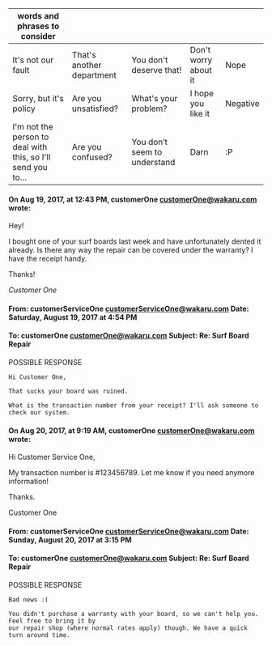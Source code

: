 |words and phrases to consider|   |   |   |   |
|---|---|---|---|---|
| It's not our fault  | That's another department  | You don't deserve that! | Don't worry about it  | Nope  |
| Sorry, but it's policy  | Are you unsatisfied?  | What's your problem?  | I hope you like it  | Negative  |
| I'm not the person to deal with this, so I'll send you to…  | Are you confused?  | 	You don’t seem to understand| Darn  | :P  |

#### On Aug 19, 2017, at 12:43 PM, customerOne <customerOne@wakaru.com> wrote:

Hey!

I bought one of your surf boards last week and have unfortunately dented it already. Is there any way the repair can be covered under the warranty? I have the receipt handy.

Thanks!

*Customer One*

#### From: customerServiceOne <customerServiceOne@wakaru.com> Date: Saturday, August 19, 2017 at 4:54 PM
#### To: customerOne <customerOne@wakaru.com> Subject: Re: Surf Board Repair

POSSIBLE RESPONSE

```text
Hi Customer One,

That sucks your board was ruined.

What is the transaction number from your receipt? I'll ask someone to check our system.
```

#### On Aug 20, 2017, at 9:19 AM, customerOne <customerOne@wakaru.com> wrote:

Hi Customer Service One,

My transaction number is #123456789. Let me know if you need anymore information!

Thanks.

Customer One

#### From: customerServiceOne <customerServiceOne@wakaru.com> Date: Sunday, August 20, 2017 at 3:15 PM
#### To: customerOne <customerOne@wakaru.com> Subject: Re: Surf Board Repair

POSSIBLE RESPONSE
```text
Bad news :(

You didn't purchase a warranty with your board, so we can't help you. Feel free to bring it by
our repair shop (where normal rates apply) though. We have a quick turn around time. 

